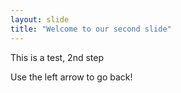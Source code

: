 ```yaml
---
layout: slide
title: "Welcome to our second slide"
---
```

This is a test, 2nd step

Use the left arrow to go back!